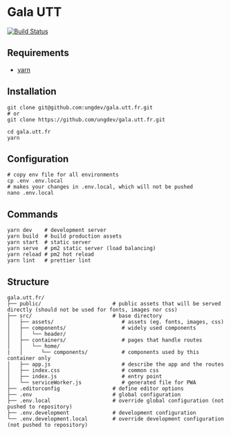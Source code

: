 # Gala UTT

[![Build Status](https://travis-ci.org/ungdev/gala.utt.fr.svg?branch=master)](https://travis-ci.org/ungdev/gala.utt.fr)

## Requirements

- [yarn](https://yarnpkg.com/)

## Installation

```
git clone git@github.com:ungdev/gala.utt.fr.git
# or
git clone https://github.com/ungdev/gala.utt.fr.git

cd gala.utt.fr
yarn
```

## Configuration

```
# copy env file for all environments
cp .env .env.local
# makes your changes in .env.local, which will not be pushed
nano .env.local
```

## Commands

```
yarn dev    # development server
yarn build  # build production assets
yarn start  # static server
yarn serve  # pm2 static server (load balancing)
yarn reload # pm2 hot reload
yarn lint   # prettier lint
```

## Structure

```
gala.utt.fr/
├── public/                       # public assets that will be served directly (should not be used for fonts, images nor css)
├── src/                          # base directory
│   ├── assets/                      # assets (eg. fonts, images, css)
│   ├── components/                  # widely used components
│   │   └── header/
│   ├── containers/                  # pages that handle routes
│   │   └── home/
|   │      └── components/           # components used by this container only
│   ├── app.js                       # describe the app and the routes
│   ├── index.css                    # common css
│   ├── index.js                     # entry point
│   └── serviceWorker.js             # generated file for PWA
├── .editorconfig                 # define editor options
├── .env                          # global configuration
├── .env.local                    # override global configuration (not pushed to repository)
├── .env.development              # development configuration
└── .env.development.local        # override development configuration (not pushed to repository)
```
